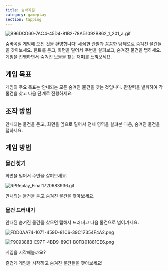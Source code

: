 ```yaml
---
title: 숨바꼭질
category: gameplay
section: tapping
---
```

![B96DCD60-7AC4-45D4-81B2-78A51092B862_1_201_a.gif](https://help.studycat.com/hc/article_attachments/34930712507545)


숨바꼭질 게임에 오신 것을 환영합니다! 세심한 관찰과 꼼꼼한 탐색으로 숨겨진 물건들을 찾아보세요. 힌트를 듣고, 화면을 밀어서 주변을 살펴보고, 숨겨진 물건을 탭하세요. 게임을 진행하면서 숨겨진 보물을 찾는 재미를 느껴보세요.


## 게임 목표


게임의 주요 목표는 안내되는 모든 숨겨진 물건을 찾는 것입니다. 관찰력을 발휘하여 각 물건을 찾고 다음 단계로 진행하세요.


## 조작 방법


안내되는 물건을 듣고, 화면을 옆으로 밀어서 전체 영역을 살펴본 다음, 숨겨진 물건을 탭하세요.


## 게임 방법


### 물건 찾기


화면을 밀어서 주변을 살펴보세요.


![RPReplay_Final1720683936.gif](https://help.studycat.com/hc/article_attachments/34930712511513)


안내되는 물건을 듣고 숨겨진 물건을 찾아보세요.


### 물건 드러내기


안내된 숨겨진 물건을 찾으면 탭해서 드러내고 다음 물건으로 넘어가세요.


![FDD0AA74-1071-459D-81C6-39C17354F4A2.png](https://help.studycat.com/hc/article_attachments/34783745782809)


 


![F909388B-E97F-4BD9-89C1-B0FB01881CE6.png](https://help.studycat.com/hc/article_attachments/34783721841177)


게임을 시작해볼까요?


즐겁게 게임을 시작하고 숨겨진 물건들을 찾아보세요!